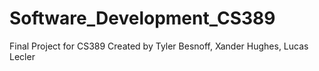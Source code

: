# Software_Development_CS389
Final Project for CS389
Created by Tyler Besnoff, Xander Hughes, Lucas Lecler
